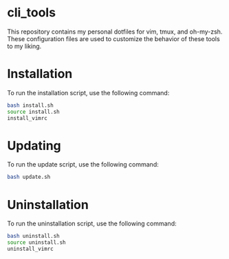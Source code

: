 # cli_tools
This repository contains my personal dotfiles for vim, tmux, and oh-my-zsh. These configuration files are used to customize the behavior of these tools to my liking.

# Installation

To run the installation script, use the following command:
```bash
bash install.sh
source install.sh
install_vimrc
```
# Updating

To run the update script, use the following command:
```bash
bash update.sh
```
# Uninstallation

To run the uninstallation script, use the following command:
```bash
bash uninstall.sh
source uninstall.sh
uninstall_vimrc
```
